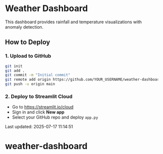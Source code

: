 # Weather Dashboard

This dashboard provides rainfall and temperature visualizations with anomaly detection.

## How to Deploy

### 1. Upload to GitHub

```bash
git init
git add .
git commit -m "Initial commit"
git remote add origin https://github.com/YOUR_USERNAME/weather-dashboard.git
git push -u origin main
```

### 2. Deploy to Streamlit Cloud

- Go to https://streamlit.io/cloud
- Sign in and click **New app**
- Select your GitHub repo and deploy `app.py`

Last updated: 2025-07-17 11:14:51
# weather-dashboard
